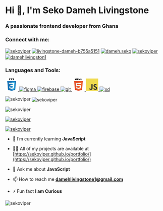 <h1 align="">Hi 👋, I'm Seko Dameh Livingstone</h1>
<h3 align="">A passionate frontend developer from Ghana</h3>

<h3 align="left">Connect with me:</h3>
<p align="left">
<a href="https://twitter.com/sekoviper" target="blank"><img align="center" src="https://raw.githubusercontent.com/rahuldkjain/github-profile-readme-generator/master/src/images/icons/Social/twitter.svg" alt="sekoviper" height="30" width="40" /></a>
<a href="https://linkedin.com/in/livingstone-dameh-b755a5151" target="blank"><img align="center" src="https://raw.githubusercontent.com/rahuldkjain/github-profile-readme-generator/master/src/images/icons/Social/linked-in-alt.svg" alt="livingstone-dameh-b755a5151" height="30" width="40" /></a>
<a href="https://fb.com/dameh.seko" target="blank"><img align="center" src="https://raw.githubusercontent.com/rahuldkjain/github-profile-readme-generator/master/src/images/icons/Social/facebook.svg" alt="dameh.seko" height="30" width="40" /></a>
<a href="https://instagram.com/sekoviper" target="blank"><img align="center" src="https://raw.githubusercontent.com/rahuldkjain/github-profile-readme-generator/master/src/images/icons/Social/instagram.svg" alt="sekoviper" height="30" width="40" /></a>
<a href="https://www.hackerrank.com/damehlivingston1" target="blank"><img align="center" src="https://raw.githubusercontent.com/rahuldkjain/github-profile-readme-generator/master/src/images/icons/Social/hackerrank.svg" alt="damehlivingston1" height="30" width="40" /></a>
</p>

<h3 align="left">Languages and Tools:</h3>
<p align="left"> <a href="https://www.w3schools.com/css/" target="_blank" rel="noreferrer"> <img src="https://raw.githubusercontent.com/devicons/devicon/master/icons/css3/css3-original-wordmark.svg" alt="css3" width="40" height="40"/> </a> <a href="https://www.figma.com/" target="_blank" rel="noreferrer"> <img src="https://www.vectorlogo.zone/logos/figma/figma-icon.svg" alt="figma" width="40" height="40"/> </a> <a href="https://firebase.google.com/" target="_blank" rel="noreferrer"> <img src="https://www.vectorlogo.zone/logos/firebase/firebase-icon.svg" alt="firebase" width="40" height="40"/> </a> <a href="https://git-scm.com/" target="_blank" rel="noreferrer"> <img src="https://www.vectorlogo.zone/logos/git-scm/git-scm-icon.svg" alt="git" width="40" height="40"/> </a> <a href="https://www.w3.org/html/" target="_blank" rel="noreferrer"> <img src="https://raw.githubusercontent.com/devicons/devicon/master/icons/html5/html5-original-wordmark.svg" alt="html5" width="40" height="40"/> </a> <a href="https://developer.mozilla.org/en-US/docs/Web/JavaScript" target="_blank" rel="noreferrer"> <img src="https://raw.githubusercontent.com/devicons/devicon/master/icons/javascript/javascript-original.svg" alt="javascript" width="40" height="40"/> </a> <a href="https://www.adobe.com/products/xd.html" target="_blank" rel="noreferrer"> <img src="https://cdn.worldvectorlogo.com/logos/adobe-xd.svg" alt="xd" width="40" height="40"/> </a> </p>

<p><img align="left" src="https://github-readme-stats.vercel.app/api/top-langs?username=sekoviper&show_icons=true&locale=en&layout=compact" alt="sekoviper" /></p>

<p>&nbsp;<img align="center" src="https://github-readme-stats.vercel.app/api?username=sekoviper&show_icons=true&locale=en" alt="sekoviper" /></p>

<p align="left"> <img src="https://komarev.com/ghpvc/?username=sekoviper&label=Profile%20views&color=0e75b6&style=flat" alt="sekoviper" /> </p>

<p align="left"> <a href="https://github.com/ryo-ma/github-profile-trophy"><img src="https://github-profile-trophy.vercel.app/?username=sekoviper" alt="sekoviper" /></a> </p>

<p align="left"> <a href="https://twitter.com/sekoviper" target="blank"><img src="https://img.shields.io/twitter/follow/sekoviper?logo=twitter&style=for-the-badge" alt="sekoviper" /></a> </p>

- 🌱 I’m currently learning **JavaScript**

- 👨‍💻 All of my projects are available at [https://sekoviper.github.io/portfolio/](https://sekoviper.github.io/portfolio/)

- 💬 Ask me about **JavaScript**

- 📫 How to reach me **damehlivingstone1@gmail.com**

- ⚡ Fun fact **I am Curious**

<p><img align="center" src="https://github-readme-streak-stats.herokuapp.com/?user=sekoviper&" alt="sekoviper" /></p>
